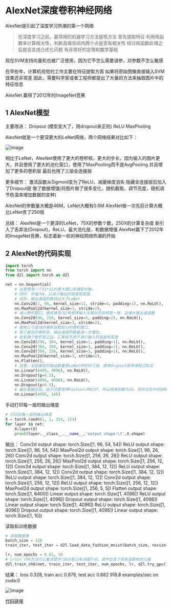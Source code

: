 # AlexNet深度卷积神经网络
AlexNet是引起了深度学习热潮的第一个网络

> 在深度学习之前，最常用的机器学习方法是核方法
首先提取特征
利用核函数来计算相关性，判断高维空间内两个点是否有相关性
经过核函数处理之后就会变成凸优化问题
有非常好的定理和数学基础

现在SVM支持向量机也被广泛使用，因为它不怎么需要调参，对参数不怎么敏感

在早些年，计算机视觉的工作主要在特征提取方面
如果将原始图像直接输入SVM效果还非常差
因此，需要科学家或者工程师都提出了大量的方法来抽取图片中的特征信息

AlexNet 赢得了2012年的ImageNet竞赛

## 1 AlexNet模型

主要改进：
Dropout  (模型变大了，用dropout来正则)
ReLU
MaxPooling

AlexNet就是一个更深更大的LeNet网络，两个网络结果对比如下：

![Image](https://github.com/user-attachments/assets/feb4ae15-401d-4cec-9484-b2e6dd84d3f7)


相比于LeNet，AlexNet使用了更大的卷积核，更大的步长，因为输入的图片更大，并且使用了更大的池化窗口，使用了MaxPooling而不是AvgPooling
并且增加了更多的卷积层
最后也用了三层全连接层

更多细节：
激活函数从Sigmoid变为了ReLU，减缓梯度消失
隐藏全连接层后加入了Dropout层
做了数据增强(将图片做了很多变化，随机截取，调节亮度，随机调节色温来增加数据的变种)

AlexNet的参数量大概是46M，LeNet大概有0.6M
AlexNet做一次先前计算大概比LeNet贵了250倍

总结：
AlexNet是一个更深的LeNet，75X的参数个数，250X的计算复杂度
新引入了丢弃法(Dropout)，ReLU，最大池化层，和数据增强
AlexNet赢下了2012年的ImageNet竞赛，标志着新一轮的神经网络热潮的开始

## 2 AlexNet的代码实现

```python
import torch
from torch import nn
from d2l import torch as d2l

net = nn.Sequential(
    # 这里使用一个11*11的更大窗口来捕捉对象。
    # 同时，步幅为4，以减少输出的高度和宽度。
    # 另外，输出通道的数目远大于LeNet
    nn.Conv2d(1, 96, kernel_size=11, stride=4, padding=1), nn.ReLU(),  #因为训练用的是MNIST因此输入通道是1
    nn.MaxPool2d(kernel_size=3, stride=2),
    # 减小卷积窗口，使用填充为2来使得输入与输出的高和宽一致，且增大输出通道数
    nn.Conv2d(96, 256, kernel_size=5, padding=2), nn.ReLU(),
    nn.MaxPool2d(kernel_size=3, stride=2),
    # 使用三个连续的卷积层和较小的卷积窗口。
    # 除了最后的卷积层，输出通道的数量进一步增加。
    # 在前两个卷积层之后，汇聚层不用于减少输入的高度和宽度
    nn.Conv2d(256, 384, kernel_size=3, padding=1), nn.ReLU(),
    nn.Conv2d(384, 384, kernel_size=3, padding=1), nn.ReLU(),
    nn.Conv2d(384, 256, kernel_size=3, padding=1), nn.ReLU(),
    nn.MaxPool2d(kernel_size=3, stride=2),
    nn.Flatten(),
    # 这里，全连接层的输出数量是LeNet中的好几倍。使用dropout层来减轻过拟合
    nn.Linear(6400, 4096), nn.ReLU(),
    nn.Dropout(p=0.5),
    nn.Linear(4096, 4096), nn.ReLU(),
    nn.Dropout(p=0.5),
    # 最后是输出层。由于这里使用Fashion-MNIST，所以用类别数为10，而非论文中的1000
    nn.Linear(4096, 10))
```

手动打印每一层的输出维度

```python
# 打印出每一层的输出维度
X = torch.randn(1, 1, 224, 224)
for layer in net:
    X=layer(X)
    print(layer.__class__.__name__,'output shape:\t',X.shape)
```

输出：
Conv2d output shape:	 torch.Size([1, 96, 54, 54])
ReLU output shape:	 torch.Size([1, 96, 54, 54])
MaxPool2d output shape:	 torch.Size([1, 96, 26, 26])
Conv2d output shape:	 torch.Size([1, 256, 26, 26])
ReLU output shape:	 torch.Size([1, 256, 26, 26])
MaxPool2d output shape:	 torch.Size([1, 256, 12, 12])
Conv2d output shape:	 torch.Size([1, 384, 12, 12])
ReLU output shape:	 torch.Size([1, 384, 12, 12])
Conv2d output shape:	 torch.Size([1, 384, 12, 12])
ReLU output shape:	 torch.Size([1, 384, 12, 12])
Conv2d output shape:	 torch.Size([1, 256, 12, 12])
ReLU output shape:	 torch.Size([1, 256, 12, 12])
MaxPool2d output shape:	 torch.Size([1, 256, 5, 5])
Flatten output shape:	 torch.Size([1, 6400])
Linear output shape:	 torch.Size([1, 4096])
ReLU output shape:	 torch.Size([1, 4096])
Dropout output shape:	 torch.Size([1, 4096])
Linear output shape:	 torch.Size([1, 4096])
ReLU output shape:	 torch.Size([1, 4096])
Dropout output shape:	 torch.Size([1, 4096])
Linear output shape:	 torch.Size([1, 10])

读取和训练数据

```python
# 读取数据集
batch_size = 128
train_iter, test_iter = d2l.load_data_fashion_mnist(batch_size, resize=224) #将图片拉到224X224匹配模型需求

lr, num_epochs = 0.01, 10
# train_ch6方法可以看深度学习8的笔记有详细介绍，其中包含了损失函数和优化器
d2l.train_ch6(net, train_iter, test_iter, num_epochs, lr, d2l.try_gpu())
```
结果：
loss 0.328, train acc 0.879, test acc 0.882
918.8 examples/sec on cuda:0

![Image](https://github.com/user-attachments/assets/43023432-747c-4420-8a8d-689094a5de9c)

[代码链接](https://github.com/kxmust/Deep_learning_note/blob/main/12.1AlexNet.ipynb)

